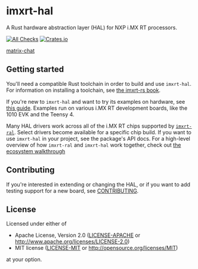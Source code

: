 # imxrt-hal

A Rust hardware abstraction layer (HAL) for NXP i.MX RT processors.

[![All Checks][all-checks-badge]][all-checks-url] [![Crates.io][imxrt-hal-badge]][imxrt-hal-url]

[all-checks-badge]: https://github.com/imxrt-rs/imxrt-hal/actions/workflows/rust.yml/badge.svg
[all-checks-url]: https://github.com/imxrt-rs/imxrt-hal/actions/workflows/rust.yml
[imxrt-hal-badge]: https://img.shields.io/crates/v/imxrt-hal
[imxrt-hal-url]: https://crates.io/crates/imxrt-hal

[matrix-chat](https://matrix.to/#/#imxrt-rs:matrix.org)

## Getting started

You'll need a compatible Rust toolchain in order to build and use `imxrt-hal`.
For information on installing a toolchain, see
[the imxrt-rs book](https://imxrt-rs.github.io/book/toolchain.html).

If you're new to `imxrt-hal` and want to try its examples on hardware,
see [this guide](./board/README.md). Examples run on various i.MX RT development
boards, like the 1010 EVK and the Teensy 4.

Many HAL drivers work across all of the i.MX RT chips supported by
[`imxrt-ral`](https://github.com/imxrt-rs/imxrt-ral). Select drivers become
available for a specific chip build. If you want to use `imxrt-hal` in
your project, see the package's API docs. For a high-level overview of how
`imxrt-ral` and `imxrt-hal` work together, check out [the ecosystem
walkthrough](https://imxrt-rs.github.io/book/ecosystem_walkthrough/index.html)

## Contributing

If you're interested in extending or changing the HAL, or if you want to add
testing support for a new board, see [CONTRIBUTING](CONTRIBUTING.md).

## License

Licensed under either of

- Apache License, Version 2.0 ([LICENSE-APACHE](LICENSE-APACHE) or
  http://www.apache.org/licenses/LICENSE-2.0)
- MIT license ([LICENSE-MIT](LICENSE-MIT) or http://opensource.org/licenses/MIT)

at your option.
